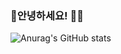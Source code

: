 ###                                                                       👠안녕하세요! 👋👠

![Anurag's GitHub stats](https://github-readme-stats.vercel.app/api?username=fairyerica&show_icons=true&theme=radical)

<!--
**fairyerica/fairyerica** is a ✨ _special_ ✨ repository because its `README.md` (this file) appears on your GitHub profile.

Here are some ideas to get you started:

- 🔭 I’m currently working on ...
- 🌱 I’m currently learning ...
- 👯 I’m looking to collaborate on ...
- 🤔 I’m looking for help with ...
- 💬 Ask me about ...
- 📫 How to reach me: ...
- 😄 Pronouns: ...
- ⚡ Fun fact: ...
-->

